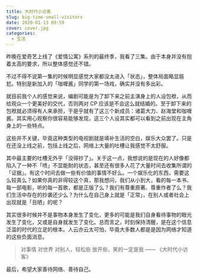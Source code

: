 ```yaml
---
title: 大时代小访客
slug: big-time-small-visitors
date: 2020-01-13 09:59
cover: cover.jpg
categories:
  - 生活
---
```


昨晚在爱奇艺上线了《爱情公寓》系列的最终季，我看了三集。由于本身并没有抱着太高的要求，所以整体感觉还不错。

不过不得不说第一集的时候明显感觉大家都没太进入「状态」，整体局面略显尴尬。特别是新加入的「咖喱酱」同学的第一场戏，确实并没有多出彩。

就目前我个人的感觉来说，编剧可能是为了卸下来之前主演身上的人设包袱，从而给观众一个更美好的交代，否则两对 CP 应该是不会这么就结婚的。至于卸下来的包袱就必须得有人来承担，于是乎就有了这三个新成员：诸葛大力、赵海堂和咖喱酱。其实用心观察你很容易能够发现，这三个人设其实都可以看到之前出现在主角身上的一些特点。

这些并不关键，毕竟这种类型的电视剧就是填补生活的空白，娱乐大众罢了。只是在还没上线之前，包括上线之后，网络上大量的吐槽让我感觉不太舒服。

其中最主要的吐槽无外乎「没得抄了」。关于这一点，我想说的是现在的人好像都陷入了一种不「喷」不显能耐的状态，甚至还有很多人花了大量时间去收集所谓的「证据」。有这个时间去做一些有价值的事情不好么。一个娱乐化的东西，需要这么较真么？如果你真的非得较这个真，那我想问，我们从小到大，看的每一本书、每一部电影，听的每一首歌，都是正版了么？我们有尊重原著、尊重作者了么？我们生活中存在的抄袭还少么？为什么在自己身上就是「正常」，在别人或者社会上出现就是「丑陋」的呢？

其实很多时候并不是事物本身发生了变化，更多的可能是我们自身看待事物的眼光发生了变化，又或是自身就发生了变化。总而言之，时刻保持清醒，是在这个信息泛滥的时代的立足的根本。人云亦云太可怕，毕竟大多数人都是是因为网络才知道的这些负面消息。

> 对事情 对世界 对别人，轻松些 放开些，笑的一定是我
> —— 《大时代小访客》

最后，希望大家善待网络、善待自己。
